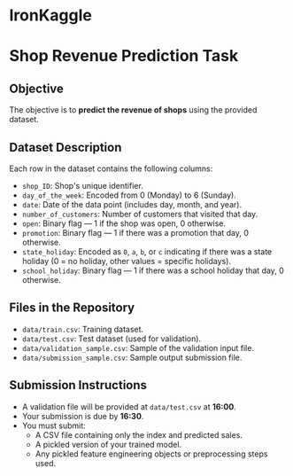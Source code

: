 # IronKaggle


# Shop Revenue Prediction Task

## Objective

The objective is to **predict the revenue of shops** using the provided dataset.

## Dataset Description

Each row in the dataset contains the following columns:

- `shop_ID`: Shop's unique identifier.
- `day_of_the_week`: Encoded from 0 (Monday) to 6 (Sunday).
- `date`: Date of the data point (includes day, month, and year).
- `number_of_customers`: Number of customers that visited that day.
- `open`: Binary flag — 1 if the shop was open, 0 otherwise.
- `promotion`: Binary flag — 1 if there was a promotion that day, 0 otherwise.
- `state_holiday`: Encoded as `0`, `a`, `b`, or `c` indicating if there was a state holiday (0 = no holiday, other values = specific holidays).
- `school_holiday`: Binary flag — 1 if there was a school holiday that day, 0 otherwise.

## Files in the Repository

- `data/train.csv`: Training dataset.
- `data/test.csv`: Test dataset (used for validation).
- `data/validation_sample.csv`: Sample of the validation input file.
- `data/submission_sample.csv`: Sample output submission file.

## Submission Instructions

- A validation file will be provided at `data/test.csv` at **16:00**.
- Your submission is due by **16:30**.
- You must submit:
  - A CSV file containing only the index and predicted sales.
  - A pickled version of your trained model.
  - Any pickled feature engineering objects or preprocessing steps used.


